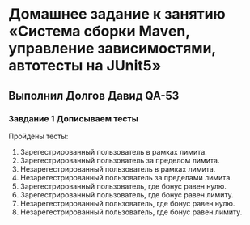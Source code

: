 # Домашнее задание к занятию «Система сборки Maven, управление зависимостями, автотесты на JUnit5»
## Выполнил Долгов Давид QA-53
### Завдание 1  Дописываем тесты

Пройдены тесты:
  1. Зарегестрированный пользователь в рамках лимита.
  2. Зарегестрированный пользователь за пределом лимита.
  3. Незарегестрированный пользователь в рамках лимита.
  4. Незарегестрированный пользователь за пределами лимита.
  5. Зарегестрированный пользователь, где бонус равен нулю.
  6. Зарегестрированный пользователь, где бонус равен лимиту.
  7. Незарегестрированный пользователь, где бонус равен нулю.
  8. Незарегестрированный пользователь, где бонус равен лимиту.
